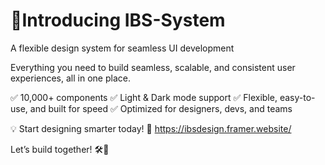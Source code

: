 # 🚀Introducing IBS-System
A flexible design system for seamless UI development

Everything you need to build seamless, scalable, and consistent user experiences, all in one place.

✅ 10,000+ components
✅ Light & Dark mode support
✅ Flexible, easy-to-use, and built for speed
✅ Optimized for designers, devs, and teams

💡 Start designing smarter today!
🔗 https://ibsdesign.framer.website/

Let’s build together! 🛠️💙
